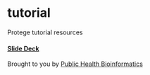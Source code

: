 # tutorial
Protege tutorial resources

#### [Slide Deck](https://tinyurl.com/vgpxsyh)

Brought to you by [Public Health Bioinformatics](http://publichealthbioinformatics.org/)
